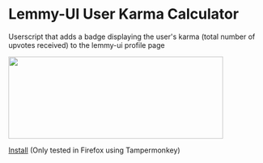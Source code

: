 # Lemmy-UI User Karma Calculator
Userscript that adds a badge displaying the user's karma (total number of upvotes received) to the lemmy-ui profile page

<img width="424" height="162" src="https://github.com/user-attachments/assets/898b68b8-5566-4ded-ada2-46f7628e9ee9" />

[Install](https://github.com/ojaha065/LemmyUserKarmaCalculator/raw/refs/heads/main/lemmyUserKarmaCalculator.user.js) (Only tested in Firefox using Tampermonkey)
